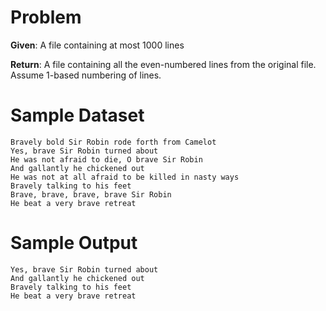 # Problem

**Given**: A file containing at most 1000 lines

**Return**: A file containing all the even-numbered lines from the original
file. Assume 1-based numbering of lines.

# Sample Dataset

```
Bravely bold Sir Robin rode forth from Camelot
Yes, brave Sir Robin turned about
He was not afraid to die, O brave Sir Robin
And gallantly he chickened out
He was not at all afraid to be killed in nasty ways
Bravely talking to his feet
Brave, brave, brave, brave Sir Robin
He beat a very brave retreat
```

# Sample Output

```
Yes, brave Sir Robin turned about
And gallantly he chickened out
Bravely talking to his feet
He beat a very brave retreat
```
